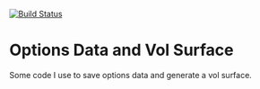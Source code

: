 [![Build Status](https://travis-ci.org/ikmckenz/vol_surface.svg?branch=master)](https://travis-ci.org/ikmckenz/vol_surface)

# Options Data and Vol Surface

Some code I use to save options data and generate a vol surface.

